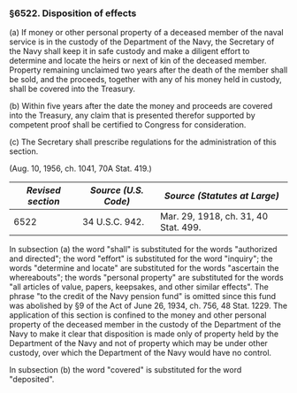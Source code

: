 ### §6522. Disposition of effects ###

(a) If money or other personal property of a deceased member of the naval service is in the custody of the Department of the Navy, the Secretary of the Navy shall keep it in safe custody and make a diligent effort to determine and locate the heirs or next of kin of the deceased member. Property remaining unclaimed two years after the death of the member shall be sold, and the proceeds, together with any of his money held in custody, shall be covered into the Treasury.

(b) Within five years after the date the money and proceeds are covered into the Treasury, any claim that is presented therefor supported by competent proof shall be certified to Congress for consideration.

(c) The Secretary shall prescribe regulations for the administration of this section.

(Aug. 10, 1956, ch. 1041, 70A Stat. 419.)

|*Revised section*|*Source (U.S. Code)*|    *Source (Statutes at Large)*    |
|-----------------|--------------------|------------------------------------|
|      6522       |   34 U.S.C. 942.   |Mar. 29, 1918, ch. 31, 40 Stat. 499.|

In subsection (a) the word "shall" is substituted for the words "authorized and directed"; the word "effort" is substituted for the word "inquiry"; the words "determine and locate" are substituted for the words "ascertain the whereabouts"; the words "personal property" are substituted for the words "all articles of value, papers, keepsakes, and other similar effects". The phrase "to the credit of the Navy pension fund" is omitted since this fund was abolished by §9 of the Act of June 26, 1934, ch. 756, 48 Stat. 1229. The application of this section is confined to the money and other personal property of the deceased member in the custody of the Department of the Navy to make it clear that disposition is made only of property held by the Department of the Navy and not of property which may be under other custody, over which the Department of the Navy would have no control.

In subsection (b) the word "covered" is substituted for the word "deposited".